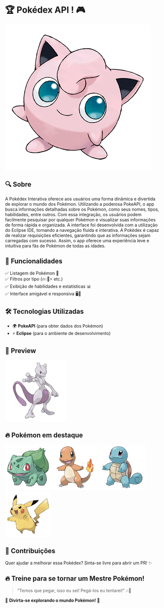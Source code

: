 
# 🏆 Pokédex API ! 🎮

![Pokedex Banner](https://raw.githubusercontent.com/PokeAPI/sprites/master/sprites/pokemon/other/official-artwork/39.png)



## 🔍 Sobre
A Pokédex Interativa oferece aos usuários uma forma dinâmica e divertida de explorar o mundo dos Pokémon. Utilizando a poderosa PokeAPI, o app busca informações detalhadas sobre os Pokémon, como seus nomes, tipos, habilidades, entre outros.
Com essa integração, os usuários podem facilmente pesquisar por qualquer Pokémon e visualizar suas informações de forma rápida e organizada. A interface foi desenvolvida com a utilização do Eclipse IDE, tornando a navegação fluida e interativa.
A Pokédex é capaz de realizar requisições eficientes, garantindo que as informações sejam carregadas com sucesso. Assim, o app oferece uma experiência leve e intuitiva para fãs de Pokémon de todas as idades.

## 🚀 Funcionalidades
✅ Listagem de Pokémon 📜  
✅ Filtros por tipo (🔥💧🌿⚡ etc.)  
✅ Exibição de habilidades e estatísticas 📊  
✅ Interface amigável e responsiva 🖥️📱  

## 🛠️ Tecnologias Utilizadas
- 🌍 **PokeAPI** (para obter dados dos Pokémon)
- ⚡ **Eclipse** (para o ambiente de desenvolvimento)

## 📸 Preview
<img src="https://raw.githubusercontent.com/PokeAPI/sprites/master/sprites/pokemon/other/official-artwork/150.png" width="200" alt="Pokédex Preview">

## 🔥 Pokémon em destaque
<img src="https://raw.githubusercontent.com/PokeAPI/sprites/master/sprites/pokemon/other/official-artwork/1.png" width="150" alt="Bulbasaur">  
<img src="https://raw.githubusercontent.com/PokeAPI/sprites/master/sprites/pokemon/other/official-artwork/4.png" width="150" alt="Charmander">  
<img src="https://raw.githubusercontent.com/PokeAPI/sprites/master/sprites/pokemon/other/official-artwork/7.png" width="150" alt="Squirtle">  
<img src="https://raw.githubusercontent.com/PokeAPI/sprites/master/sprites/pokemon/other/official-artwork/25.png" width="150" alt="Pikachu">  


## 🤝 Contribuições
Quer ajudar a melhorar essa Pokédex? Sinta-se livre para abrir um PR! ✨

## 🔥 Treine para se tornar um Mestre Pokémon!
> "Temos que pegar, isso eu sei! Pegá-los eu tentarei!" 🎶🎵

🎉 **Divirta-se explorando o mundo Pokémon!** 🎉
```
